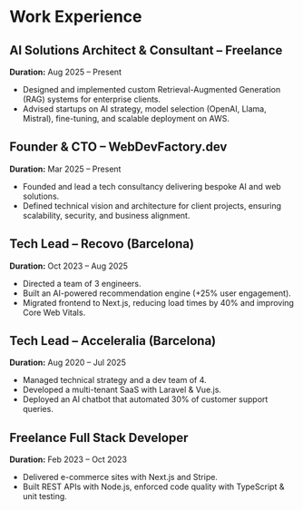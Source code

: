 # Work Experience

## AI Solutions Architect & Consultant – Freelance

**Duration:** Aug 2025 – Present

- Designed and implemented custom Retrieval-Augmented Generation (RAG) systems for enterprise clients.
- Advised startups on AI strategy, model selection (OpenAI, Llama, Mistral), fine-tuning, and scalable deployment on AWS.

## Founder & CTO – WebDevFactory.dev

**Duration:** Mar 2025 – Present

- Founded and lead a tech consultancy delivering bespoke AI and web solutions.
- Defined technical vision and architecture for client projects, ensuring scalability, security, and business alignment.

## Tech Lead – Recovo (Barcelona)

**Duration:** Oct 2023 – Aug 2025

- Directed a team of 3 engineers.
- Built an AI-powered recommendation engine (+25% user engagement).
- Migrated frontend to Next.js, reducing load times by 40% and improving Core Web Vitals.

## Tech Lead – Acceleralia (Barcelona)

**Duration:** Aug 2020 – Jul 2025

- Managed technical strategy and a dev team of 4.
- Developed a multi-tenant SaaS with Laravel & Vue.js.
- Deployed an AI chatbot that automated 30% of customer support queries.

## Freelance Full Stack Developer

**Duration:** Feb 2023 – Oct 2023

- Delivered e-commerce sites with Next.js and Stripe.
- Built REST APIs with Node.js, enforced code quality with TypeScript & unit testing.
